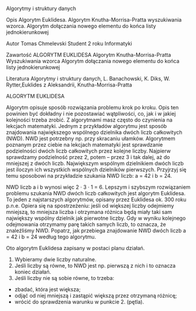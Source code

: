Algorytmy i struktury danych

Opis
 Algorytm Euklidesa. Algorytm Knutha-Morrisa-Pratta wyszukiwania wzorca. Algorytm dołączania nowego elementu do końca listy jednokierunkowej


Autor
Tomas Chmelevski Student 2 roku Informatyki

Zawartość
ALGORYTM EUKLIDESA
Algorytm Knutha-Morrisa-Pratta 
Wyszukiwania wzorca
Algorytm dołączania 
nowego elementu do końca listy jednokierunkowej

Literatura
Algorytmy i struktury danych, L. Banachowski, K. Diks, W. Rytter,Euklides z Aleksandrii, Knutha-Morrisa-Pratta

ALGORYTM EUKLIDESA

Algorytm opisuje sposób rozwiązania problemu krok po kroku. Opis ten powinien być dokładny i nie pozostawiać
wątpliwości, co, jak i w jakiej kolejności trzeba zrobić. Z algorytmami masz często do czynienia na lekcjach matematyki.
Jednym z przykładów algorytmu jest sposób znajdowania największego wspólnego dzielnika dwóch liczb całkowitych
(NWD). NWD jest potrzebny np. przy skracaniu ułamków.
Algorytmem poznanym przez ciebie na lekcjach matematyki jest sprawdzanie podzielności dwóch liczb całkowitych
przez kolejne liczby. Najpierw sprawdzamy podzielność przez 2, potem – przez 3 i tak dalej, aż do mniejszej z dwóch
liczb. Największym wspólnym dzielnikiem dwóch liczb jest iloczyn ich wszystkich wspólnych dzielników pierwszych.
Przyjrzyj się temu sposobowi na przykładzie szukania NWD liczb: a = 42 i b = 24.


NWD liczb a i b wynosi więc 2 · 3 · 1 = 6.
Lepszym i szybszym rozwiązaniem problemu szukania NWD dwóch liczb całkowitych jest algorytm Euklidesa. To
jeden z najstarszych algorytmów, opisany przez Euklidesa ok. 300 roku p.n.e. Opiera się na spostrzeżeniu: jeśli od
większej liczby odejmiemy mniejszą, to mniejsza liczba i otrzymana różnica będą miały taki sam największy wspólny
dzielnik jak pierwotne liczby. Gdy w wyniku kolejnego odejmowania otrzymamy parę takich samych liczb, to oznacza,
że znaleźliśmy NWD.
Popatrz, jak przebiega znajdowanie NWD dwóch liczb a = 42 i b = 24 według tego algorytmu.


Oto algorytm Euklidesa zapisany w postaci planu działań.

1. Wybieramy dwie liczby naturalne.
2. Jeśli liczby są równe, to NWD jest np. pierwszą z nich i to oznacza koniec działań.
3. Jeśli liczby nie są sobie równe, to trzeba:
- zbadać, która jest większa;
- odjąć od niej mniejszą i zastąpić większą przez otrzymaną różnicę;
- wrócić do sprawdzenia warunku w punkcie 2. (pętla).


